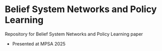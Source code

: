 # Belief System Networks and Policy Learning

Repository for Belief System Networks and Policy Learning paper 

* Presented at MPSA 2025 